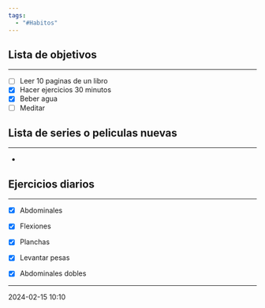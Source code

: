 ```yaml
---
tags:
  - "#Habitos"
---
```


## Lista de objetivos
---
- [ ] Leer 10 paginas de un libro
- [x] Hacer ejercicios 30 minutos
- [x] Beber agua
- [ ] Meditar

## Lista de series o peliculas nuevas
---
- 


## Ejercicios diarios
---
- [x] Abdominales
- [x] Flexiones
- [x] Planchas
- [x] Levantar pesas
- [x] Abdominales dobles


---
2024-02-15 10:10